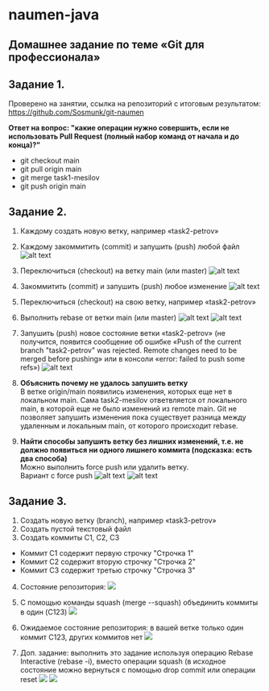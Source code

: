 # naumen-java

## Домашнее задание по теме «Git для профессионала»

## Задание 1.
Проверено на занятии, ссылка на репозиторий с итоговым результатом:
https://github.com/Sosmunk/git-naumen

**Ответ на вопрос: "какие операции нужно совершить, если не использовать Pull Request (полный
набор команд от начала и до конца)?"**
- git checkout main
- git pull origin main
- git merge task1-mesilov
- git push origin main

## Задание 2.

1. Каждому создать новую ветку, например «task2-petrov»
2. Каждому закоммитить (commit) и запушить (push) любой файл
![alt text](https://github.com/Sosmunk/naumen-java/assets/104257106/9d7c033c-3715-44cb-b325-00655df22656)
3. Переключиться (checkout) на ветку main (или master)
![alt text](https://github.com/Sosmunk/naumen-java/assets/104257106/4e5c40a7-a4b0-4a8d-b9b9-bdbc01481740)

4. Закоммитить (commit) и запушить (push) любое изменение
![alt text](https://github.com/Sosmunk/naumen-java/assets/104257106/7447c3c8-14ba-46ae-9edd-1c69b281955c)
5. Переключиться (checkout) на свою ветку, например «task2-petrov»
6. Выполнить rebase от ветки main (или master)
![alt text](https://github.com/Sosmunk/naumen-java/assets/104257106/098fb4ed-5e47-4c94-a26a-73fd382e6b2d)
![alt text](https://github.com/Sosmunk/naumen-java/assets/104257106/ab5c8187-f704-4e44-a79b-de5d2441e276)
7. Запушить (push) новое состояние ветки «task2-petrov» (не получится, появится сообщение 
об ошибке «Push of the current branch "task2-petrov" was rejected. Remote changes need to 
be merged before pushing» или в консоли «error: failed to push some refs»)
![alt text](https://github.com/Sosmunk/naumen-java/assets/104257106/c17ddf9a-df5e-4635-89c5-ddd76626c81c)

8. **Объяснить почему не удалось запушить ветку**<br/>
В ветке origin/main появились изменения, которых еще нет в локальном main. Сама task2-mesilov ответвляется от локального main, в которой еще не было изменений из remote main.
Git не позволяет запушить изменения пока существует разница между удаленным и локальным main, от которого происходит rebase.
9. **Найти способы запушить ветку без лишних изменений, т.е. не должно появиться ни одного 
лишнего коммита (подсказка: есть два способа)**<br/>
Можно выполнить force push или удалить ветку.<br/>
Вариант с force push
 ![alt text](https://github.com/Sosmunk/naumen-java/assets/104257106/96b804ca-a36d-4959-b76e-362ffafca74c)
 ![alt text](https://github.com/Sosmunk/naumen-java/assets/104257106/75be3243-cf83-4380-8e43-78629a115764)

## Задание 3.

1. Создать новую ветку (branch), например «task3-petrov»
2. Создать пустой текстовый файл
3. Создать коммиты C1, C2, C3
- Коммит C1 содержит первую строчку "Строчка 1"
- Коммит C2 содержит вторую строчку "Строчка 2" 
- Коммит C3 содержит третью строчку "Строчка 3" 
4. Состояние репозитория: ![](https://github.com/Sosmunk/naumen-java/assets/104257106/cb1e5e88-d289-4e04-8b22-05ba75ed7b7c)
5. С помощью команды squash (merge --squash) объединить коммиты в один (C123)
![](https://github.com/Sosmunk/naumen-java/assets/104257106/652eaaa7-053e-4252-8c34-b46ee9338e79)

6. Ожидаемое состояние репозитория: в вашей ветке только один коммит C123, других 
коммитов нет
![](https://github.com/Sosmunk/naumen-java/assets/104257106/f27c69f2-878b-44de-9454-af2e0afaf728)
8. Доп. задание: выполнить это задание используя операцию Rebase Interactive (rebase -i), 
вместо операции squash (в исходное состояние можно вернуться с помощью drop commit
или операции reset
![](https://github.com/Sosmunk/naumen-java/assets/104257106/ca4b4f66-d2ec-4bcc-b398-7e757d67cf87)
![](https://github.com/Sosmunk/naumen-java/assets/104257106/9b365aaf-f5e8-4d8e-9010-2f07bb9ab8fe)



